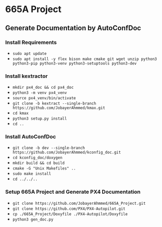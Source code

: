 # 665A Project

## Generate Documentation by AutoConfDoc

### Install Requirements

- `sudo apt update`
- `sudo apt install -y flex bison make cmake git wget unzip python3 python3-pip python3-venv python3-setuptools python3-dev`

### Install kextractor
- `mkdir px4_doc && cd px4_doc`
- `python3 -m venv px4_venv`
- `source px4_venv/bin/activate`
- `git clone -b kextract --single-branch https://github.com/JobayerAhmmed/kmax.git`
- `cd kmax`
- `python3 setup.py install`
- `cd ..`

### Install AutoConfDoc

- `git clone -b dev --single-branch https://github.com/JobayerAhmmed/kconfig_doc.git`
- `cd kconfig_doc/doxygen`
- `mkdir build && cd build`
- `cmake -G "Unix Makefiles" ..`
- `sudo make install`
- `cd ../../..`

### Setup 665A Project and Generate PX4 Documentation

- `git clone https://github.com/JobayerAhmmed/665A_Project.git`
- `git clone https://github.com/PX4/PX4-Autopilot.git`
- `cp ./665A_Project/Doxyfile ./PX4-Autopilot/Doxyfile`
- `python3 gen_doc.py`